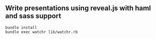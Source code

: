## Write presentations using reveal.js with haml and sass support

    bundle install
    bundle exec watchr lib/watchr.rb

